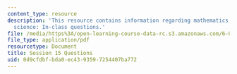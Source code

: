 ```yaml
---
content_type: resource
description: 'This resource contains information regarding mathematics for computer
  science: In-class questions.'
file: /media/https%3A/open-learning-course-data-rc.s3.amazonaws.com/6-042j-mathematics-for-computer-science-spring-2015/0d9cfdbfbda0ec4393597254407ba772_MIT6_042JS15_cp15.pdf
file_type: application/pdf
resourcetype: Document
title: Session 15 Questions
uid: 0d9cfdbf-bda0-ec43-9359-7254407ba772
---
```

